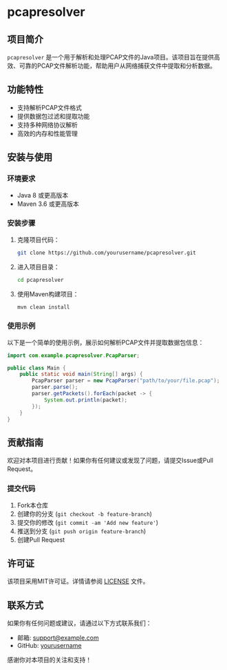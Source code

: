 # pcapresolver

## 项目简介
`pcapresolver` 是一个用于解析和处理PCAP文件的Java项目。该项目旨在提供高效、可靠的PCAP文件解析功能，帮助用户从网络捕获文件中提取和分析数据。

## 功能特性
- 支持解析PCAP文件格式
- 提供数据包过滤和提取功能
- 支持多种网络协议解析
- 高效的内存和性能管理

## 安装与使用
### 环境要求
- Java 8 或更高版本
- Maven 3.6 或更高版本

### 安装步骤
1. 克隆项目代码：
    ```bash
    git clone https://github.com/yourusername/pcapresolver.git
    ```
2. 进入项目目录：
    ```bash
    cd pcapresolver
    ```
3. 使用Maven构建项目：
    ```bash
    mvn clean install
    ```

### 使用示例
以下是一个简单的使用示例，展示如何解析PCAP文件并提取数据包信息：
```java
import com.example.pcapresolver.PcapParser;

public class Main {
    public static void main(String[] args) {
        PcapParser parser = new PcapParser("path/to/your/file.pcap");
        parser.parse();
        parser.getPackets().forEach(packet -> {
            System.out.println(packet);
        });
    }
}
```

## 贡献指南
欢迎对本项目进行贡献！如果你有任何建议或发现了问题，请提交Issue或Pull Request。

### 提交代码
1. Fork本仓库
2. 创建你的分支 (`git checkout -b feature-branch`)
3. 提交你的修改 (`git commit -am 'Add new feature'`)
4. 推送到分支 (`git push origin feature-branch`)
5. 创建Pull Request

## 许可证
该项目采用MIT许可证。详情请参阅 [LICENSE](LICENSE) 文件。

## 联系方式
如果你有任何问题或建议，请通过以下方式联系我们：
- 邮箱: support@example.com
- GitHub: [yourusername](https://github.com/yourusername)

感谢你对本项目的关注和支持！